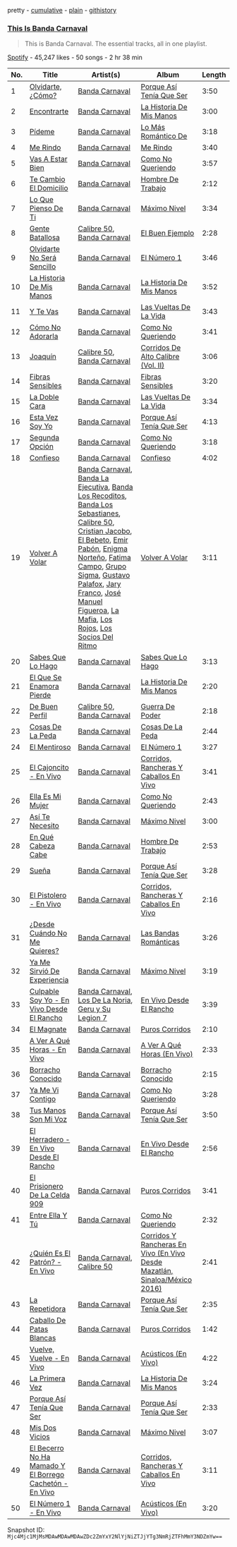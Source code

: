 pretty - [cumulative](/playlists/cumulative/37i9dQZF1DZ06evO408cU0.md) - [plain](/playlists/plain/37i9dQZF1DZ06evO408cU0) - [githistory](https://github.githistory.xyz/mackorone/spotify-playlist-archive/blob/main/playlists/plain/37i9dQZF1DZ06evO408cU0)

### [This Is Banda Carnaval](https://open.spotify.com/playlist/37i9dQZF1DZ06evO408cU0)

> This is Banda Carnaval\. The essential tracks, all in one playlist.

[Spotify](https://open.spotify.com/user/spotify) - 45,247 likes - 50 songs - 2 hr 38 min

| No. | Title | Artist(s) | Album | Length |
|---|---|---|---|---|
| 1 | [Olvidarte, ¿Cómo?](https://open.spotify.com/track/483UWv27S4xr8fWZlQ5bnN) | [Banda Carnaval](https://open.spotify.com/artist/6LOvxDn71T0wWhCDNcXcUj) | [Porque Así Tenía Que Ser](https://open.spotify.com/album/6SNW0LavcXREHAQcMA9Zdk) | 3:50 |
| 2 | [Encontrarte](https://open.spotify.com/track/54MQccz1gOXQDrHP0hR6AV) | [Banda Carnaval](https://open.spotify.com/artist/6LOvxDn71T0wWhCDNcXcUj) | [La Historia De Mis Manos](https://open.spotify.com/album/5xSNjB8PaOWJ4nSW3WF50z) | 3:00 |
| 3 | [Pídeme](https://open.spotify.com/track/47dgKdqRE5zuAa7yESoKCj) | [Banda Carnaval](https://open.spotify.com/artist/6LOvxDn71T0wWhCDNcXcUj) | [Lo Más Romántico De](https://open.spotify.com/album/5fno20N7QRlErQUnHy0qSZ) | 3:18 |
| 4 | [Me Rindo](https://open.spotify.com/track/763m9Csnr97OvhnAej8iDQ) | [Banda Carnaval](https://open.spotify.com/artist/6LOvxDn71T0wWhCDNcXcUj) | [Me Rindo](https://open.spotify.com/album/4ZuuapFT4NA2nYljrz6D57) | 3:40 |
| 5 | [Vas A Estar Bien](https://open.spotify.com/track/5aXTBjjE3HO5pzkBHnGy16) | [Banda Carnaval](https://open.spotify.com/artist/6LOvxDn71T0wWhCDNcXcUj) | [Como No Queriendo](https://open.spotify.com/album/7cnz2aleCG5WgYYUzf4fqZ) | 3:57 |
| 6 | [Te Cambio El Domicilio](https://open.spotify.com/track/0ZAt82YCldAohnHnS9h1na) | [Banda Carnaval](https://open.spotify.com/artist/6LOvxDn71T0wWhCDNcXcUj) | [Hombre De Trabajo](https://open.spotify.com/album/7uIF84opYzXLtE0fX7EVxp) | 2:12 |
| 7 | [Lo Que Pienso De Ti](https://open.spotify.com/track/12UqDbdI0cuw5FMGrjX59W) | [Banda Carnaval](https://open.spotify.com/artist/6LOvxDn71T0wWhCDNcXcUj) | [Máximo Nivel](https://open.spotify.com/album/2o3N95qE0jyJm4huXhK0WE) | 3:34 |
| 8 | [Gente Batallosa](https://open.spotify.com/track/71gk97Oadf8MPN9fCMP9cP) | [Calibre 50](https://open.spotify.com/artist/4jogXSSvlyMkODGSZ2wc2P), [Banda Carnaval](https://open.spotify.com/artist/6LOvxDn71T0wWhCDNcXcUj) | [El Buen Ejemplo](https://open.spotify.com/album/4FNrB1vD9kdIUQpoTPG5K3) | 2:28 |
| 9 | [Olvidarte No Será Sencillo](https://open.spotify.com/track/28G1NMKWboIAlzSo7O0eT7) | [Banda Carnaval](https://open.spotify.com/artist/6LOvxDn71T0wWhCDNcXcUj) | [El Número 1](https://open.spotify.com/album/6DNKBX6yM88feUvaifEWfX) | 3:46 |
| 10 | [La Historia De Mis Manos](https://open.spotify.com/track/1lAfPGUKAQ0tW1TZeRBLkp) | [Banda Carnaval](https://open.spotify.com/artist/6LOvxDn71T0wWhCDNcXcUj) | [La Historia De Mis Manos](https://open.spotify.com/album/5xSNjB8PaOWJ4nSW3WF50z) | 3:52 |
| 11 | [Y Te Vas](https://open.spotify.com/track/1kOA9u9k9l2LzCn8jmbkhg) | [Banda Carnaval](https://open.spotify.com/artist/6LOvxDn71T0wWhCDNcXcUj) | [Las Vueltas De La Vida](https://open.spotify.com/album/4EsRdUztvnblHNgu53aqZr) | 3:43 |
| 12 | [Cómo No Adorarla](https://open.spotify.com/track/2VOltazP4iORb1wbbYKPY3) | [Banda Carnaval](https://open.spotify.com/artist/6LOvxDn71T0wWhCDNcXcUj) | [Como No Queriendo](https://open.spotify.com/album/7cnz2aleCG5WgYYUzf4fqZ) | 3:41 |
| 13 | [Joaquín](https://open.spotify.com/track/6iO3I852AXG3gZj5AdRxyX) | [Calibre 50](https://open.spotify.com/artist/4jogXSSvlyMkODGSZ2wc2P), [Banda Carnaval](https://open.spotify.com/artist/6LOvxDn71T0wWhCDNcXcUj) | [Corridos De Alto Calibre \(Vol\. II\)](https://open.spotify.com/album/7wqVdv2T7Z7b1vDyRSjcIk) | 3:06 |
| 14 | [Fibras Sensibles](https://open.spotify.com/track/3ecQDBEjejR0bXp2ZoeYTo) | [Banda Carnaval](https://open.spotify.com/artist/6LOvxDn71T0wWhCDNcXcUj) | [Fibras Sensibles](https://open.spotify.com/album/1SIOva8bdGwBhujbFfWmUm) | 3:20 |
| 15 | [La Doble Cara](https://open.spotify.com/track/0PX1p94jkveuUOZ31rjHak) | [Banda Carnaval](https://open.spotify.com/artist/6LOvxDn71T0wWhCDNcXcUj) | [Las Vueltas De La Vida](https://open.spotify.com/album/4EsRdUztvnblHNgu53aqZr) | 3:34 |
| 16 | [Esta Vez Soy Yo](https://open.spotify.com/track/65faC3lVw7RvGuaMv82NxS) | [Banda Carnaval](https://open.spotify.com/artist/6LOvxDn71T0wWhCDNcXcUj) | [Porque Así Tenía Que Ser](https://open.spotify.com/album/6SNW0LavcXREHAQcMA9Zdk) | 4:13 |
| 17 | [Segunda Opción](https://open.spotify.com/track/3bvQCGDb6D66J7b0lzXsKG) | [Banda Carnaval](https://open.spotify.com/artist/6LOvxDn71T0wWhCDNcXcUj) | [Como No Queriendo](https://open.spotify.com/album/7cnz2aleCG5WgYYUzf4fqZ) | 3:18 |
| 18 | [Confieso](https://open.spotify.com/track/5A5M4GH24OwRGtSbaIDLPU) | [Banda Carnaval](https://open.spotify.com/artist/6LOvxDn71T0wWhCDNcXcUj) | [Confieso](https://open.spotify.com/album/62cNdvz0c0wDqgp4imMhpI) | 4:02 |
| 19 | [Volver A Volar](https://open.spotify.com/track/1UTax2cvw1ehp87jkxbCXF) | [Banda Carnaval](https://open.spotify.com/artist/6LOvxDn71T0wWhCDNcXcUj), [Banda La Ejecutiva](https://open.spotify.com/artist/1ROmrzMDt3ZdBSwtNGBaSy), [Banda Los Recoditos](https://open.spotify.com/artist/4bPiOPI4V99cepEftvBYak), [Banda Los Sebastianes](https://open.spotify.com/artist/0HgICyWHmS6rnl8xWEd0x6), [Calibre 50](https://open.spotify.com/artist/4jogXSSvlyMkODGSZ2wc2P), [Cristian Jacobo](https://open.spotify.com/artist/02HnByHOPN5e2RXNHZ9HhW), [El Bebeto](https://open.spotify.com/artist/1YhMWppPt9RVODKD1KCs7W), [Emir Pabón](https://open.spotify.com/artist/2WLxRZFk4tyKg9CCp5m7lB), [Enigma Norteño](https://open.spotify.com/artist/3441uYrkzgTWwjXLd13R0U), [Fatima Campo](https://open.spotify.com/artist/02rwaHFS6g69zSkS3kh1jn), [Grupo Sigma](https://open.spotify.com/artist/0vUz4dhz7qB3FS6ShK0e4j), [Gustavo Palafox](https://open.spotify.com/artist/4sFGEHs1ufSWEmfpTDm3DM), [Jary Franco](https://open.spotify.com/artist/01agtJ7Ob6B8N8jC8QvAJ6), [José Manuel Figueroa](https://open.spotify.com/artist/6eCPnXDJLqK9EKAjlxK5WF), [La Mafia](https://open.spotify.com/artist/3rhO3rDk432VyAwyZnkECs), [Los Rojos](https://open.spotify.com/artist/4N76v8ETS7Q5sod9W0dgIo), [Los Socios Del Ritmo](https://open.spotify.com/artist/7bzt5lHL6bzLO3c9mkxNMW) | [Volver A Volar](https://open.spotify.com/album/5AcdviRjHFjsErdiU3RtWg) | 3:11 |
| 20 | [Sabes Que Lo Hago](https://open.spotify.com/track/1nXX0DQjdLxaTTyvHLM6WL) | [Banda Carnaval](https://open.spotify.com/artist/6LOvxDn71T0wWhCDNcXcUj) | [Sabes Que Lo Hago](https://open.spotify.com/album/7MX6kDsXTKY7lNSf26ACzz) | 3:13 |
| 21 | [El Que Se Enamora Pierde](https://open.spotify.com/track/24Yw6Hoi0sPaJKb16uQZGI) | [Banda Carnaval](https://open.spotify.com/artist/6LOvxDn71T0wWhCDNcXcUj) | [La Historia De Mis Manos](https://open.spotify.com/album/5xSNjB8PaOWJ4nSW3WF50z) | 2:20 |
| 22 | [De Buen Perfil](https://open.spotify.com/track/6CphAFnRSF0N0Otke4uCBO) | [Calibre 50](https://open.spotify.com/artist/4jogXSSvlyMkODGSZ2wc2P), [Banda Carnaval](https://open.spotify.com/artist/6LOvxDn71T0wWhCDNcXcUj) | [Guerra De Poder](https://open.spotify.com/album/1W1M5dIjrNZdAD7mSsamKc) | 2:18 |
| 23 | [Cosas De La Peda](https://open.spotify.com/track/0756e1uD52MeG9AaRir5tF) | [Banda Carnaval](https://open.spotify.com/artist/6LOvxDn71T0wWhCDNcXcUj) | [Cosas De La Peda](https://open.spotify.com/album/4eyKTMJHSOkBASyTf2fDnr) | 2:44 |
| 24 | [El Mentiroso](https://open.spotify.com/track/5OQGBfftOwNNCurN60x8SC) | [Banda Carnaval](https://open.spotify.com/artist/6LOvxDn71T0wWhCDNcXcUj) | [El Número 1](https://open.spotify.com/album/6DNKBX6yM88feUvaifEWfX) | 3:27 |
| 25 | [El Cajoncito \- En Vivo](https://open.spotify.com/track/3L3fOyV49wTqBU0BYu5cQQ) | [Banda Carnaval](https://open.spotify.com/artist/6LOvxDn71T0wWhCDNcXcUj) | [Corridos, Rancheras Y Caballos En Vivo](https://open.spotify.com/album/0Qy6qGMqzEoZCUu0hKtMu2) | 3:41 |
| 26 | [Ella Es Mi Mujer](https://open.spotify.com/track/5WdjiXWPnfjgwFssJGFU4K) | [Banda Carnaval](https://open.spotify.com/artist/6LOvxDn71T0wWhCDNcXcUj) | [Como No Queriendo](https://open.spotify.com/album/7cnz2aleCG5WgYYUzf4fqZ) | 2:43 |
| 27 | [Así Te Necesito](https://open.spotify.com/track/0VjQnUClspAvDIejRi8vRl) | [Banda Carnaval](https://open.spotify.com/artist/6LOvxDn71T0wWhCDNcXcUj) | [Máximo Nivel](https://open.spotify.com/album/2o3N95qE0jyJm4huXhK0WE) | 3:00 |
| 28 | [En Qué Cabeza Cabe](https://open.spotify.com/track/6HUMffUSppjuuO8v193wWM) | [Banda Carnaval](https://open.spotify.com/artist/6LOvxDn71T0wWhCDNcXcUj) | [Hombre De Trabajo](https://open.spotify.com/album/7uIF84opYzXLtE0fX7EVxp) | 2:53 |
| 29 | [Sueña](https://open.spotify.com/track/6XbAAQ8v3UojztTYdo4jLv) | [Banda Carnaval](https://open.spotify.com/artist/6LOvxDn71T0wWhCDNcXcUj) | [Porque Así Tenía Que Ser](https://open.spotify.com/album/6SNW0LavcXREHAQcMA9Zdk) | 3:28 |
| 30 | [El Pistolero \- En Vivo](https://open.spotify.com/track/5LO8ZNqDLAKtqhTlHoQEQo) | [Banda Carnaval](https://open.spotify.com/artist/6LOvxDn71T0wWhCDNcXcUj) | [Corridos, Rancheras Y Caballos En Vivo](https://open.spotify.com/album/0Qy6qGMqzEoZCUu0hKtMu2) | 2:16 |
| 31 | [¿Desde Cuándo No Me Quieres?](https://open.spotify.com/track/6kKP6onITDDHShtAeOFRRt) | [Banda Carnaval](https://open.spotify.com/artist/6LOvxDn71T0wWhCDNcXcUj) | [Las Bandas Románticas](https://open.spotify.com/album/0nhYBDq7AGkaOFqrqYwN2I) | 3:26 |
| 32 | [Ya Me Sirvió De Experiencia](https://open.spotify.com/track/5YYOxnJQZxaGwmHi63EfvI) | [Banda Carnaval](https://open.spotify.com/artist/6LOvxDn71T0wWhCDNcXcUj) | [Máximo Nivel](https://open.spotify.com/album/2o3N95qE0jyJm4huXhK0WE) | 3:19 |
| 33 | [Culpable Soy Yo \- En Vivo Desde El Rancho](https://open.spotify.com/track/5GJQBcLwgSldwHYgQJLIgB) | [Banda Carnaval](https://open.spotify.com/artist/6LOvxDn71T0wWhCDNcXcUj), [Los De La Noria](https://open.spotify.com/artist/4S5t9CJJNjl6zEp5e1OMiO), [Geru y Su Legion 7](https://open.spotify.com/artist/4BNrYSNWfcX7x10nmCpkch) | [En Vivo Desde El Rancho](https://open.spotify.com/album/0MhHMBaSyymJS9CslAtVxI) | 3:39 |
| 34 | [El Magnate](https://open.spotify.com/track/22uW5mLiatfm466E6tNLvQ) | [Banda Carnaval](https://open.spotify.com/artist/6LOvxDn71T0wWhCDNcXcUj) | [Puros Corridos](https://open.spotify.com/album/7ydDpPVpV2VviGIIc5uYG1) | 2:10 |
| 35 | [A Ver A Qué Horas \- En Vivo](https://open.spotify.com/track/5uVPexjpKeTiL5RmMUDTcT) | [Banda Carnaval](https://open.spotify.com/artist/6LOvxDn71T0wWhCDNcXcUj) | [A Ver A Qué Horas \(En Vivo\)](https://open.spotify.com/album/3wEwmBFOd6wiZ6F0zXMy6a) | 2:33 |
| 36 | [Borracho Conocido](https://open.spotify.com/track/6zVz0ihJiJse2eGIhUbAFb) | [Banda Carnaval](https://open.spotify.com/artist/6LOvxDn71T0wWhCDNcXcUj) | [Borracho Conocido](https://open.spotify.com/album/07LeiBjD41ESGL4zF8qGVY) | 2:15 |
| 37 | [Ya Me Vi Contigo](https://open.spotify.com/track/3wvf2xLgmbgJIFyKuJVH3R) | [Banda Carnaval](https://open.spotify.com/artist/6LOvxDn71T0wWhCDNcXcUj) | [Como No Queriendo](https://open.spotify.com/album/7cnz2aleCG5WgYYUzf4fqZ) | 3:28 |
| 38 | [Tus Manos Son Mi Voz](https://open.spotify.com/track/425uyB82GDHyiJRguCb4vi) | [Banda Carnaval](https://open.spotify.com/artist/6LOvxDn71T0wWhCDNcXcUj) | [Porque Así Tenía Que Ser](https://open.spotify.com/album/6SNW0LavcXREHAQcMA9Zdk) | 3:50 |
| 39 | [El Herradero \- En Vivo Desde El Rancho](https://open.spotify.com/track/1XSQE1KKdfIO8auVrK2l2s) | [Banda Carnaval](https://open.spotify.com/artist/6LOvxDn71T0wWhCDNcXcUj) | [En Vivo Desde El Rancho](https://open.spotify.com/album/0MhHMBaSyymJS9CslAtVxI) | 2:56 |
| 40 | [El Prisionero De La Celda 909](https://open.spotify.com/track/5U8ZVNyGoGD32pBeEJ3Px5) | [Banda Carnaval](https://open.spotify.com/artist/6LOvxDn71T0wWhCDNcXcUj) | [Puros Corridos](https://open.spotify.com/album/7ydDpPVpV2VviGIIc5uYG1) | 3:41 |
| 41 | [Entre Ella Y Tú](https://open.spotify.com/track/2HavagLtOTS95ZX8Fmyz6z) | [Banda Carnaval](https://open.spotify.com/artist/6LOvxDn71T0wWhCDNcXcUj) | [Como No Queriendo](https://open.spotify.com/album/7cnz2aleCG5WgYYUzf4fqZ) | 2:32 |
| 42 | [¿Quién Es El Patrón? \- En Vivo](https://open.spotify.com/track/6AEIaEfIETFP831ZAOf3bE) | [Banda Carnaval](https://open.spotify.com/artist/6LOvxDn71T0wWhCDNcXcUj), [Calibre 50](https://open.spotify.com/artist/4jogXSSvlyMkODGSZ2wc2P) | [Corridos Y Rancheras En Vivo \(En Vivo Desde Mazatlán, Sinaloa/México 2016\)](https://open.spotify.com/album/37BLoPJ2s2zTBx2QsSoO2r) | 2:41 |
| 43 | [La Repetidora](https://open.spotify.com/track/0F94OmFF77qyj3HCy1DKFz) | [Banda Carnaval](https://open.spotify.com/artist/6LOvxDn71T0wWhCDNcXcUj) | [Porque Así Tenía Que Ser](https://open.spotify.com/album/6SNW0LavcXREHAQcMA9Zdk) | 2:35 |
| 44 | [Caballo De Patas Blancas](https://open.spotify.com/track/2snAmWK7MqZMLHlAb0fu7f) | [Banda Carnaval](https://open.spotify.com/artist/6LOvxDn71T0wWhCDNcXcUj) | [Puros Corridos](https://open.spotify.com/album/7ydDpPVpV2VviGIIc5uYG1) | 1:42 |
| 45 | [Vuelve, Vuelve \- En Vivo](https://open.spotify.com/track/6aCCj56P1fRI9l0pkwDBfF) | [Banda Carnaval](https://open.spotify.com/artist/6LOvxDn71T0wWhCDNcXcUj) | [Acústicos \(En Vivo\)](https://open.spotify.com/album/1mMTAEorTDJjxHVeN4eKLo) | 4:22 |
| 46 | [La Primera Vez](https://open.spotify.com/track/0epRumtLjExXKVCdnzxxDx) | [Banda Carnaval](https://open.spotify.com/artist/6LOvxDn71T0wWhCDNcXcUj) | [La Historia De Mis Manos](https://open.spotify.com/album/5xSNjB8PaOWJ4nSW3WF50z) | 3:24 |
| 47 | [Porque Así Tenía Que Ser](https://open.spotify.com/track/0pmmaDa3lIHX5YoAv29WMZ) | [Banda Carnaval](https://open.spotify.com/artist/6LOvxDn71T0wWhCDNcXcUj) | [Porque Así Tenía Que Ser](https://open.spotify.com/album/6SNW0LavcXREHAQcMA9Zdk) | 2:33 |
| 48 | [Mis Dos Vicios](https://open.spotify.com/track/6HbeUTNk0RyDBgU4a1KwV6) | [Banda Carnaval](https://open.spotify.com/artist/6LOvxDn71T0wWhCDNcXcUj) | [Máximo Nivel](https://open.spotify.com/album/2o3N95qE0jyJm4huXhK0WE) | 3:07 |
| 49 | [El Becerro No Ha Mamado Y El Borrego Cachetón \- En Vivo](https://open.spotify.com/track/76FZVlzBjXGtbN9ff9sdtV) | [Banda Carnaval](https://open.spotify.com/artist/6LOvxDn71T0wWhCDNcXcUj) | [Corridos, Rancheras Y Caballos En Vivo](https://open.spotify.com/album/0Qy6qGMqzEoZCUu0hKtMu2) | 3:11 |
| 50 | [El Número 1 \- En Vivo](https://open.spotify.com/track/0bcmcH4Dw3hizwWB7JKdSE) | [Banda Carnaval](https://open.spotify.com/artist/6LOvxDn71T0wWhCDNcXcUj) | [Acústicos \(En Vivo\)](https://open.spotify.com/album/1mMTAEorTDJjxHVeN4eKLo) | 3:20 |

Snapshot ID: `Mjc4Mjc1MjMsMDAwMDAwMDAwZDc2ZmYxY2NlYjNiZTJjYTg3NmRjZTFhMmY3NDZmYw==`
